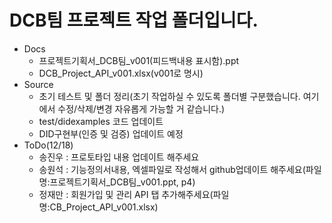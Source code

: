 # DCB팀 프로젝트 작업 폴더입니다.
- Docs
  - 프로젝트기획서_DCB팀_v001(피드백내용 표시함).ppt
  - DCB_Project_API_v001.xlsx(v001로 명시)
- Source
  - 초기 테스트 및 폴더 정리(초기 작업하실 수 있도록 폴더별 구분했습니다. 여기에서 수정/삭제/변경 자유롭게 가능할 거 같습니다.)
  - test/didexamples 코드 업데이트
  - DID구현부(인증 및 검증) 업데이트 예정
 - ToDo(12/18)
   - 송진우 : 프로토타입 내용 업데이트 해주세요
   - 송원석 : 기능정의서내용, 엑셀파일로 작성해서 github업데이트 해주세요(파일명:프로젝트기획서_DCB팀_v001.ppt, p4)
   - 정재만 : 회원가입 및 관리 API 탭 추가해주세요(파일명:CB_Project_API_v001.xlsx)
  
  

